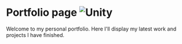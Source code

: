 # Portfolio page <img src="https://shields.io/badge/-Bootstrap-blueviolet?logo=Bootstrap&logoColor=white" alt="Unity" style="max-width: 100%;">

Welcome to my personal portfolio. Here I'll display my latest work and projects I have finished.
